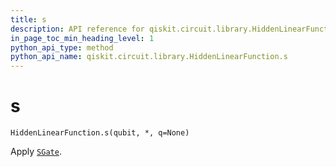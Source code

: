 ```yaml
---
title: s
description: API reference for qiskit.circuit.library.HiddenLinearFunction.s
in_page_toc_min_heading_level: 1
python_api_type: method
python_api_name: qiskit.circuit.library.HiddenLinearFunction.s
---
```


# s

<span id="qiskit.circuit.library.HiddenLinearFunction.s" />

`HiddenLinearFunction.s(qubit, *, q=None)`

Apply [`SGate`](qiskit.circuit.library.SGate "qiskit.circuit.library.SGate").

